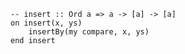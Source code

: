 ```applescript
-- insert :: Ord a => a -> [a] -> [a]on insert(x, ys)	insertBy(my compare, x, ys)end insert
```